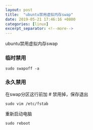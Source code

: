 ```yaml
---
layout: post
title:  "ubuntu禁用虚拟内存swap"
date: 2019-05-21 17:46:16 +0800
categories: [linux]
excerpt_separator: <!--more-->
---
```

ubuntu禁用虚拟内存swap
<!--more-->

### 临时禁用

```shell
sudo swapoff -a
```

### 永久禁用

在swap分区这行前加 # 禁用掉，保存退出

```shell
sudo vim /etc/fstab
```

重新启动电脑

```shell
sudo reboot
```